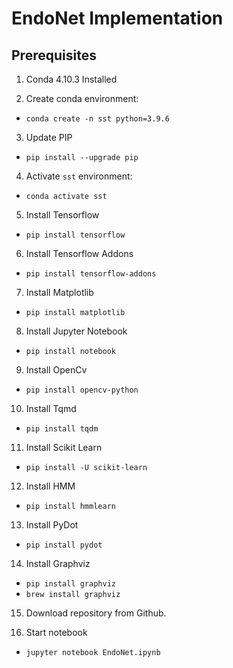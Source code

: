 # EndoNet Implementation

## Prerequisites
1. Conda 4.10.3 Installed

2. Create conda environment:
* ``conda create -n sst python=3.9.6``

3. Update PIP
* ``pip install --upgrade pip``

4. Activate ``sst`` environment:
* ``conda activate sst``

5. Install Tensorflow
* ``pip install tensorflow``

6. Install Tensorflow Addons
* ``pip install tensorflow-addons``

7. Install Matplotlib
* ``pip install matplotlib``

8. Install Jupyter Notebook
* ``pip install notebook``

9. Install OpenCv
* ``pip install opencv-python``

10. Install Tqmd
* ``pip install tqdm``

11. Install Scikit Learn
* ``pip install -U scikit-learn``

12. Install HMM
* ``pip install hmmlearn``

13. Install PyDot
* ``pip install pydot``

14. Install Graphviz
* ``pip install graphviz``
* ``brew install graphviz``

15. Download repository from Github.

16. Start notebook
* ``jupyter notebook EndoNet.ipynb``
